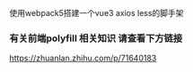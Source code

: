 使用webpack5搭建一个vue3 axios less的脚手架

### 有关前端polyfill 相关知识 请查看下方链接
https://zhuanlan.zhihu.com/p/71640183
